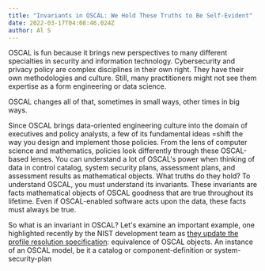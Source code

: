 ```yaml
---
title: "Invariants in OSCAL: We Hold These Truths to Be Self-Evident"
date: 2022-03-17T04:08:46.024Z
author: Al S
---
```

OSCAL is fun because it brings new perspectives to many different specialties in security and information technology. Cybersecurity and privacy policy are complex disciplines in their own right. They have their own methodologies and culture. Still, many practitioners might not see them expertise as a form engineering or data science.

OSCAL changes all of that, sometimes in small ways, other times in big ways.

Since OSCAL brings data-oriented engineering culture into the domain of executives and policy analysts, a few of its fundamental ideas =shift the way you design and implement those policies. From the lens of computer science and mathematics, policies look differently through these OSCAL-based lenses. You can understand a lot of OSCAL's power when thinking of data in control catalog, system security plans, assessment plans, and assessment results as mathematical objects. What truths do they hold? To understand OSCAL, you must understand its invariants. These invariants are facts mathematical objects of OSCAL goodness that are true throughout its lifetime. Even if OSCAL-enabled software acts upon the data, these facts must always be true.

So what is an invariant in OSCAL? Let's examine an important example, one highlighted recently by the NIST development team as [they update the profile resolution specification](https://github.com/usnistgov/OSCAL/pull/1172): equivalence of OSCAL objects. An instance of an OSCAL model, be it a catalog or component-definition or system-security-plan